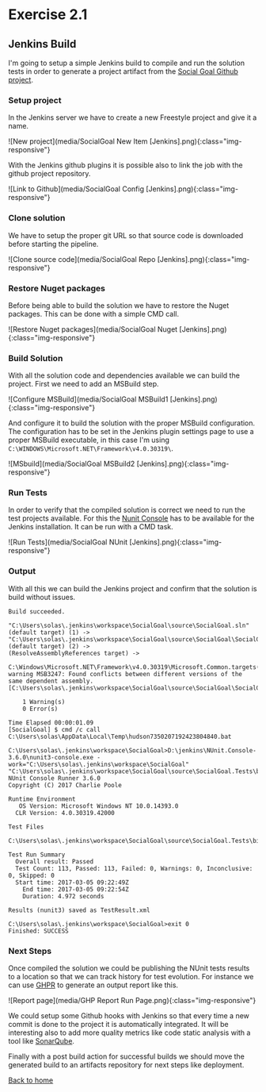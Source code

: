 # Exercise 2.1

## Jenkins Build

I'm going to setup a simple Jenkins build to compile and run the solution tests in order to generate a project artifact from the [Social Goal Github project](https://github.com/asg123/SocialGoal).

### Setup project

In the Jenkins server we have to create a new Freestyle project and give it a name. 

![New project](media/SocialGoal New Item [Jenkins].png){:class="img-responsive"}

With the Jenkins github plugins it is possible also to link the job with the github project repository.

![Link to Github](media/SocialGoal Config [Jenkins].png){:class="img-responsive"}

### Clone solution

We have to setup the proper git URL so that source code is downloaded before starting the pipeline.

![Clone source code](media/SocialGoal Repo [Jenkins].png){:class="img-responsive"}

### Restore Nuget packages

Before being able to build the solution we have to restore the Nuget packages. This can be done with a simple CMD call.

![Restore Nuget packages](media/SocialGoal Nuget [Jenkins].png){:class="img-responsive"}

### Build Solution

With all the solution code and dependencies available we can build the project. First we need to add an MSBuild step.

![Configure MSBuild](media/SocialGoal MSBuild1 [Jenkins].png){:class="img-responsive"}

And configure it to build the solution with the proper MSBuild configuration. The configuration has to be set in the Jenkins plugin settings page to use a proper MSBuild executable, in this case I'm using `C:\WINDOWS\Microsoft.NET\Framework\v4.0.30319\`.

![MSbuild](media/SocialGoal MSBuild2 [Jenkins].png){:class="img-responsive"}

### Run Tests

In order to verify that the compiled solution is correct we need to run the test projects available. For this the [Nunit Console](https://github.com/nunit/nunit-console/releases/tag/3.6) has to be available for the Jenkins installation. It can be run with a CMD task.

![Run Tests](media/SocialGoal NUnit [Jenkins].png){:class="img-responsive"}

### Output

With all this we can build the Jenkins project and confirm that the solution is build without issues.

```
Build succeeded.

"C:\Users\solas\.jenkins\workspace\SocialGoal\source\SocialGoal.sln" (default target) (1) ->
"C:\Users\solas\.jenkins\workspace\SocialGoal\source\SocialGoal\SocialGoal.Web.csproj" (default target) (2) ->
(ResolveAssemblyReferences target) -> 
  C:\Windows\Microsoft.NET\Framework\v4.0.30319\Microsoft.Common.targets(1605,5): warning MSB3247: Found conflicts between different versions of the same dependent assembly. [C:\Users\solas\.jenkins\workspace\SocialGoal\source\SocialGoal\SocialGoal.Web.csproj]

    1 Warning(s)
    0 Error(s)

Time Elapsed 00:00:01.09
[SocialGoal] $ cmd /c call C:\Users\solas\AppData\Local\Temp\hudson7350207192423804840.bat

C:\Users\solas\.jenkins\workspace\SocialGoal>D:\jenkins\NUnit.Console-3.6.0\nunit3-console.exe -work="C:\Users\solas\.jenkins\workspace\SocialGoal" "C:\Users\solas\.jenkins\workspace\SocialGoal\source\SocialGoal.Tests\bin\Debug\SocialGoal.Tests.dll" 
NUnit Console Runner 3.6.0 
Copyright (C) 2017 Charlie Poole

Runtime Environment
   OS Version: Microsoft Windows NT 10.0.14393.0
  CLR Version: 4.0.30319.42000

Test Files
    C:\Users\solas\.jenkins\workspace\SocialGoal\source\SocialGoal.Tests\bin\Debug\SocialGoal.Tests.dll

Test Run Summary
  Overall result: Passed
  Test Count: 113, Passed: 113, Failed: 0, Warnings: 0, Inconclusive: 0, Skipped: 0
  Start time: 2017-03-05 09:22:49Z
    End time: 2017-03-05 09:22:54Z
    Duration: 4.972 seconds

Results (nunit3) saved as TestResult.xml

C:\Users\solas\.jenkins\workspace\SocialGoal>exit 0 
Finished: SUCCESS
```

### Next Steps

Once compiled the solution we could be publishing the NUnit tests results to a location so that we can track history for test evolution. For instance we can use [GHPR](https://github.com/GHPReporter/Ghpr.NUnit) to generate an output report like this.

![Report page](media/GHP Report Run Page.png){:class="img-responsive"}

We could setup some Github hooks with Jenkins so that every time a new commit is done to the project it is automatically integrated. It will be interesting also to add more quality metrics like code static analysis with a tool like [SonarQube](https://www.sonarqube.org/).

Finally with a post build action for successful builds we should move the generated build to an artifacts repository for next steps like deployment.

[Back to home](README.md)